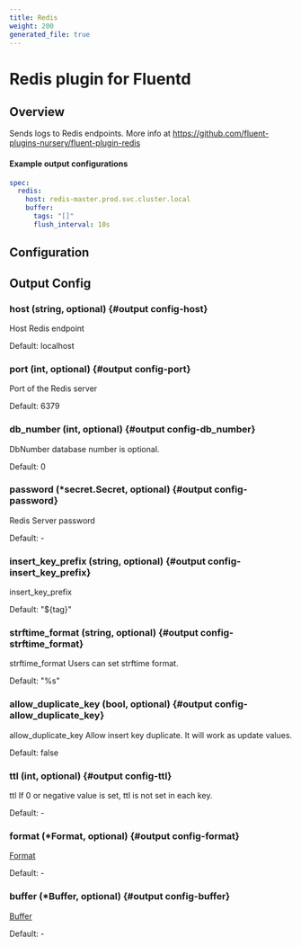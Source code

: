 ```yaml
---
title: Redis
weight: 200
generated_file: true
---
```


# Redis plugin for Fluentd
## Overview
 Sends logs to Redis endpoints.
 More info at https://github.com/fluent-plugins-nursery/fluent-plugin-redis

 #### Example output configurations
 ```yaml
 spec:
   redis:
     host: redis-master.prod.svc.cluster.local
     buffer:
       tags: "[]"
       flush_interval: 10s
 ```

## Configuration
## Output Config

### host (string, optional) {#output config-host}

Host Redis endpoint  

Default:  localhost

### port (int, optional) {#output config-port}

Port of the Redis server  

Default:  6379

### db_number (int, optional) {#output config-db_number}

DbNumber database number is optional.  

Default:  0

### password (*secret.Secret, optional) {#output config-password}

Redis Server password 

Default: -

### insert_key_prefix (string, optional) {#output config-insert_key_prefix}

insert_key_prefix  

Default:  "${tag}"

### strftime_format (string, optional) {#output config-strftime_format}

strftime_format Users can set strftime format.  

Default:  "%s"

### allow_duplicate_key (bool, optional) {#output config-allow_duplicate_key}

allow_duplicate_key Allow insert key duplicate. It will work as update values.  

Default:  false

### ttl (int, optional) {#output config-ttl}

ttl If 0 or negative value is set, ttl is not set in each key. 

Default: -

### format (*Format, optional) {#output config-format}

[Format](../format/) 

Default: -

### buffer (*Buffer, optional) {#output config-buffer}

[Buffer](../buffer/) 

Default: -


